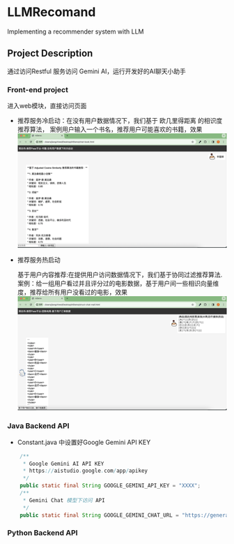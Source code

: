 # LLMRecomand
Implementing a recommender system with LLM

## Project Description
通过访问Restful 服务访问 Gemini AI，运行开发好的AI聊天小助手
### Front-end project
进入web模块，直接访问页面
 - 推荐服务冷启动：在没有用户数据情况下，我们基于 欧几里得距离 的相识度推荐算法，
案例用户输入一个书名，推荐用户可能喜欢的书籍，效果
![](Web/1.png)

- 推荐服务热启动

  基于用户内容推荐:在提供用户访问数据情况下，我们基于协同过滤推荐算法.案例：给一组用户看过并且评分过的电影数据，基于用户间一些相识向量维度，推荐给所有用户没看过的电影，效果
![](Web/2.png)
### Java Backend API
 - Constant.java 中设置好Google Gemini API KEY
```java
    /**
     * Google Gemini AI API KEY
     * https://aistudio.google.com/app/apikey
     */
    public static final String GOOGLE_GEMINI_API_KEY = "XXXX";
    /**
     * Gemini Chat 模型下访问 API
     */
    public static final String GOOGLE_GEMINI_CHAT_URL = "https://generativelanguage.googleapis.com/v1beta/models/gemini-pro:generateContent?key="+GOOGLE_GEMINI_API_KEY;
```
### Python Backend API

